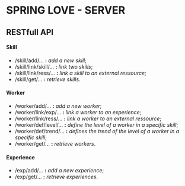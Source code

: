 # SPRING LOVE - SERVER
## RESTfull API
#### Skill
* /skill/add/... **:** *add a new skill*;
* /skill/link/skill/... **:** *link two skills*;
* /skill/link/ress/... **:** *link a skill to an external ressource*;
* /skill/get/... **:** *retrieve skills*.
#### Worker
* /worker/add/... **:** *add a new worker*;
* /worker/link/exp/... **:** *link a worker to an experience*;
* /worker/link/ress/... **:** *link a worker to an external ressource*;
* /worker/def/level/... **:** *define the level of a worker in a specific skill*;
* /worker/def/trend/... **:** *defines the trend of the level of a worker in a specific skill*;
* /worker/get/... **:** *retrieve workers*.
#### Experience
* /exp/add/... **:** *add a new experience*;
* /exp/get/... **:** *retrieve experiences*.